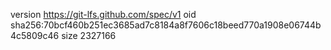 version https://git-lfs.github.com/spec/v1
oid sha256:70bcf460b251ec3685ad7c8184a8f7606c18beed770a1908e06744b4c5809c46
size 2327166
